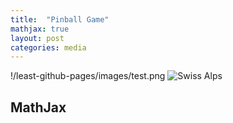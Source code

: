 ```yaml
---
title:  "Pinball Game"
mathjax: true
layout: post
categories: media
---
```


!/least-github-pages/images/test.png
![Swiss Alps](https://user-images.githubusercontent.com/4943215/55412536-edbba180-5567-11e9-9c70-6d33bca3f8ed.jpg)


## MathJax
